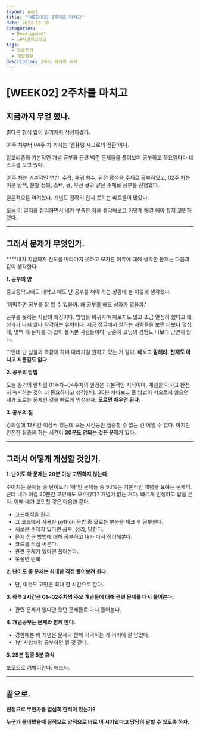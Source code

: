 ```yaml
---
layout: post
title: "[WEEK02] 2주차를 마치고"
date: 2022-10-10
categories:
  - Development
  - SW사관학교정글
tags:
  - 정글후기
  - 개발공부
description: 2주차 까지의 후기
---
```


# [WEEK02] 2주차를 마치고

## **지금까지 무얼 했나.**

별다른 형식 없이 일기처럼 작성하겠다.

01주 차부터 04주 차 까지는 '컴퓨팅 사고로의 전환'이다.

알고리즘의 기본적인 개념 공부와 관련 백준 문제들을 풀어보며 공부하고 목요일마다 테스트를 보고 있다.

01주 차는 기본적인 연산, 수학, 재귀 함수, 완전 탐색을 주제로 공부하였고, 02주 차는 이분 탐색, 분할 정복, 스택, 큐, 우선 큐와 같은 주제로 공부를 진행했다.

결론적으론 어려웠다. 개념도 정확히 잡지 못하는 파트들이 많았다.

오늘 이 일지를 정리하면서 내가 부족한 점을 생각해보고 어떻게 해결 해야 할지 고민하겠다.

---

## **그래서 문제가 무엇인가.**

****내가 지금까지 진도를 따라가지 못하고 모자른 이유에 대해 생각한 문제는 다음과 같이 생각한다.

**1. 공부의 양**

중고등학교때도 대학교 때도 난 공부를 해야 하는 상황에 늘 이렇게 생각했다.

'어떡하면 공부를 잘 할 수 있을까. 왜 공부를 해도 성과가 없을까.'

공부를 못하는 사람의 특징이다. 방법을 바꿔가며 해보지도 않고 조금 열심히 했다고 왜 성과가 나지 않나 착각하는 유형이다. 지금 정글에서 잘하는 사람들을 보면 나보다 몇십 개, 몇백 개 문제를 더 많이 풀어본 사람들이다. 단순히 코딩의 경험도 나보다 당연히 많다.

그런데 난 남들과 똑같이 하며 따라가길 원하고 있는 거 같다. **해보고 말해라. 천재도 아니고 지름길도 없다.**

**2. 공부의 방법**

오늘 동기의 말처럼 01주차~04주차의 일정은 기본적인 지식이며, 개념을 익히고 완전히 숙지하는 것이 더 중요하다고 생각한다. 30분 쳐다보고 풀 방법이 떠오르지 않으면 내가 모르는 문제인 것을 빠르게 인정하자. **모르면 배우면 된다.**

**3. 공부의 질**

강의실에 12시간 이상씩 있는데 모든 시간동안 집중할 수 없는 건 어쩔 수 없다. 하지만 완전한 집중을 하는 시간이 **30분도 안되는 것은 문제**가 있다.

---

## **그래서 어떻게 개선할 것인가.**

**1. 난이도 하 문제는 20분 이상 고민하지 않는다.**

주어지는 문제들 중 난이도가 '하'인 문제들 중 90%는 기본적인 개념을 요하는 문제다. 근데 내가 이걸 20분간 고민해도 모르겠다? 개념이 없는 거다. 빠르게 인정하고 답을 본다. 이때 내가 고민할 것은 다음과 같다.

- 코드해석을 한다.
- 그 코드에서 사용한 python 문법 중 모르는 부분을 체크 후 공부한다.
- 새로운 주제가 있다면 공부, 정리, 말한다.
- 문제 접근 방법에 대해 공부하고 내가 다시 정리해본다.
- 코드를 직접 써본다.
- 관련 문제가 있다면 풀어본다.
- 못풀면 반복

**2. 난이도 중 문제는 최대한 직접 풀어보려 한다.**

- 단, 이것도 고민은 최대 한 시간으로 한다.

**3. 하루 2시간은 01~02주차의 주요 개념들에 대해 관련 문제를 다시 풀어본다.**

- 관련 문제가 없다면 했던 문제들로 다시 풀어본다.

**4. 개념공부는 문제와 함께 한다.**

- 경험해본 바 개념은 문제와 함께 기억하는 게 머리에 잘 남았다.
- 1번 사항처럼 공부하면 될 것 같다.

**5. 25분 집중 5분 휴식**

포모도로 기법이란다. 해보자.

---

## **끝으로.**

**진정으로 무언가를 열심히 한적이 있는가?**

**누군가 물어봤을때 질적으로 양적으로 바로 이 시기였다고 당당히 말할 수 있도록 하자.**